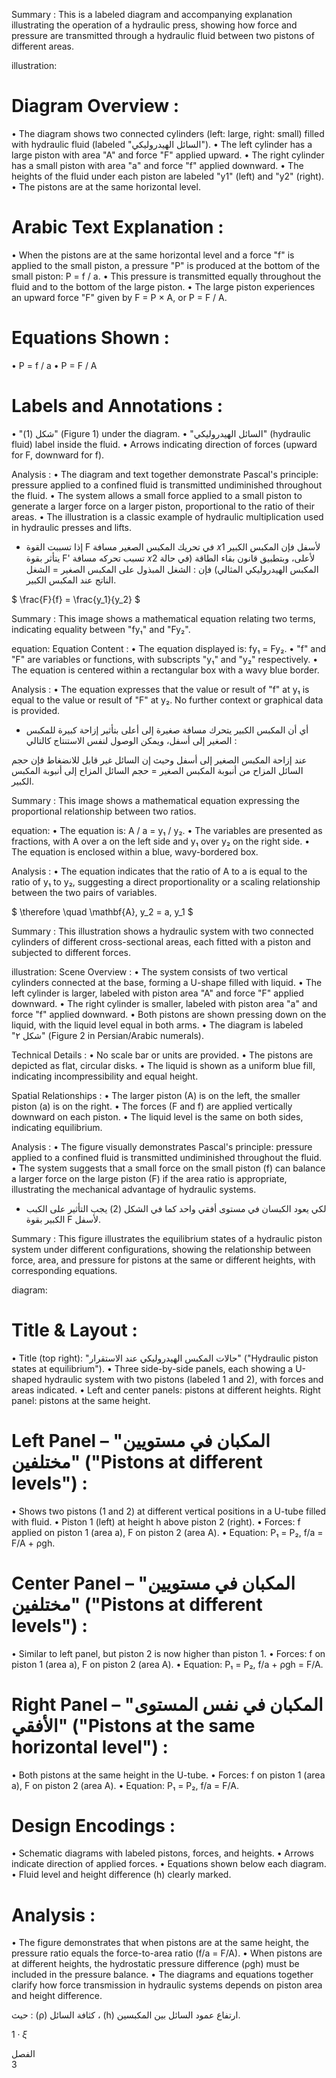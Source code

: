 Summary : This is a labeled diagram and accompanying explanation illustrating the operation of a hydraulic press, showing how force and pressure are transmitted through a hydraulic fluid between two pistons of different areas.

illustration:
# Diagram Overview :
  • The diagram shows two connected cylinders (left: large, right: small) filled with hydraulic fluid (labeled "السائل الهيدروليكي").
  • The left cylinder has a large piston with area "A" and force "F" applied upward.
  • The right cylinder has a small piston with area "a" and force "f" applied downward.
  • The heights of the fluid under each piston are labeled "y1" (left) and "y2" (right).
  • The pistons are at the same horizontal level.

# Arabic Text Explanation :
  • When the pistons are at the same horizontal level and a force "f" is applied to the small piston, a pressure "P" is produced at the bottom of the small piston: P = f / a.
  • This pressure is transmitted equally throughout the fluid and to the bottom of the large piston.
  • The large piston experiences an upward force "F" given by F = P × A, or P = F / A.

# Equations Shown :
  • P = f / a
  • P = F / A

# Labels and Annotations :
  • "شكل (1)" (Figure 1) under the diagram.
  • "السائل الهيدروليكي" (hydraulic fluid) label inside the fluid.
  • Arrows indicating direction of forces (upward for F, downward for f).

Analysis :
  • The diagram and text together demonstrate Pascal's principle: pressure applied to a confined fluid is transmitted undiminished throughout the fluid.
  • The system allows a small force applied to a small piston to generate a larger force on a larger piston, proportional to the ratio of their areas.
  • The illustration is a classic example of hydraulic multiplication used in hydraulic presses and lifts. <!-- figure, from page 0 (l=0.081,t=0.072,r=0.892,b=0.243), with ID e78988d1-f8fb-4cb6-8bab-61269ef8a71e -->

- إذا تسببت القوة F في تحريك المكبس الصغير مسافة 𝑥1 لأسفل فإن المكبس الكبير يتأثر بقوة F' تسبب تحركه مسافة 𝑥2 لأعلى، وبتطبيق قانون بقاء الطاقة (في حالة المكبس الهيدروليكي المثالي) فإن :
الشغل المبذول على المكبس الصغير = الشغل الناتج عند المكبس الكبير. <!-- text, from page 0 (l=0.065,t=0.246,r=0.837,b=0.322), with ID 33ed322e-e3ae-4f0a-9a8f-3e0200927386 -->

$ \frac{F}{f} = \frac{y_1}{y_2} $ <!-- text, from page 0 (l=0.613,t=0.326,r=0.765,b=0.380), with ID a82ec083-6560-437c-ae34-2b310619d9f9 -->

Summary : This image shows a mathematical equation relating two terms, indicating equality between "fy₁" and "Fy₂".

equation:
Equation Content :
  • The equation displayed is: fy₁ = Fy₂.
  • "f" and "F" are variables or functions, with subscripts "y₁" and "y₂" respectively.
  • The equation is centered within a rectangular box with a wavy blue border.

Analysis :
  • The equation expresses that the value or result of "f" at y₁ is equal to the value or result of "F" at y₂. No further context or graphical data is provided. <!-- figure, from page 0 (l=0.308,t=0.325,r=0.456,b=0.380), with ID 0b5dc5dd-45ae-4574-915a-f0143f5d0d99 -->

- أي أن المكبس الكبير يتحرك مسافة صغيرة إلى أعلى بتأثير إزاحة كبيرة للمكبس الصغير إلى أسفل،
ويمكن الوصول لنفس الاستنتاج كالتالي : <!-- text, from page 0 (l=0.065,t=0.381,r=0.837,b=0.433), with ID dd595421-27df-4c3a-a0d0-abf9ebbba6f8 -->

عند إزاحة المكبس الصغير إلى أسفل وحيث إن السائل غير قابل للانضغاط فإن حجم السائل المزاح من أنبوبة المكبس الصغير = حجم السائل المزاح إلى أنبوبة المكبس الكبير. <!-- text, from page 0 (l=0.064,t=0.434,r=0.824,b=0.484), with ID 7359f617-81e3-40f1-8b5b-7ef206ceef51 -->

Summary : This image shows a mathematical equation expressing the proportional relationship between two ratios.

equation:
  • The equation is: A / a = y₁ / y₂.
  • The variables are presented as fractions, with A over a on the left side and y₁ over y₂ on the right side.
  • The equation is enclosed within a blue, wavy-bordered box.

Analysis :
  • The equation indicates that the ratio of A to a is equal to the ratio of y₁ to y₂, suggesting a direct proportionality or a scaling relationship between the two pairs of variables. <!-- figure, from page 0 (l=0.618,t=0.486,r=0.763,b=0.543), with ID 41c2abee-d0a6-4d7b-828d-cf35d8555666 -->

$ \therefore \quad \mathbf{A}\, y_2 = a\, y_1 $ <!-- text, from page 0 (l=0.311,t=0.487,r=0.481,b=0.543), with ID 681d2739-2654-4132-a66f-f6bab125ddc8 -->

Summary : This illustration shows a hydraulic system with two connected cylinders of different cross-sectional areas, each fitted with a piston and subjected to different forces.

illustration:
Scene Overview :
  • The system consists of two vertical cylinders connected at the base, forming a U-shape filled with liquid.
  • The left cylinder is larger, labeled with piston area "A" and force "F" applied downward.
  • The right cylinder is smaller, labeled with piston area "a" and force "f" applied downward.
  • Both pistons are shown pressing down on the liquid, with the liquid level equal in both arms.
  • The diagram is labeled "شكل ۲" (Figure 2 in Persian/Arabic numerals).

Technical Details :
  • No scale bar or units are provided.
  • The pistons are depicted as flat, circular disks.
  • The liquid is shown as a uniform blue fill, indicating incompressibility and equal height.

Spatial Relationships :
  • The larger piston (A) is on the left, the smaller piston (a) is on the right.
  • The forces (F and f) are applied vertically downward on each piston.
  • The liquid level is the same on both sides, indicating equilibrium.

Analysis :
  • The figure visually demonstrates Pascal's principle: pressure applied to a confined fluid is transmitted undiminished throughout the fluid.
  • The system suggests that a small force on the small piston (f) can balance a larger force on the large piston (F) if the area ratio is appropriate, illustrating the mechanical advantage of hydraulic systems. <!-- figure, from page 0 (l=0.061,t=0.476,r=0.270,b=0.615), with ID d9fdd71d-a3f4-4ecd-b330-82f8d55678db -->

- لكي يعود الكبسان في مستوى أفقي واحد كما في الشكل (2) يجب التأثير على الكبب الكبير بقوة F لأسفل. <!-- text, from page 0 (l=0.313,t=0.549,r=0.837,b=0.598), with ID 5bdfac94-941b-4666-a0a1-c7eeea182de6 -->

Summary : This figure illustrates the equilibrium states of a hydraulic piston system under different configurations, showing the relationship between force, area, and pressure for pistons at the same or different heights, with corresponding equations.

diagram:
# Title & Layout :
  • Title (top right): "حالات المكبس الهيدروليكي عند الاستقرار" ("Hydraulic piston states at equilibrium").
  • Three side-by-side panels, each showing a U-shaped hydraulic system with two pistons (labeled 1 and 2), with forces and areas indicated.
  • Left and center panels: pistons at different heights. Right panel: pistons at the same height.

# Left Panel – "المكبان في مستويين مختلفين" ("Pistons at different levels") :
  • Shows two pistons (1 and 2) at different vertical positions in a U-tube filled with fluid.
  • Piston 1 (left) at height h above piston 2 (right).
  • Forces: f applied on piston 1 (area a), F on piston 2 (area A).
  • Equation: P₁ = P₂, f/a = F/A + ρgh.

# Center Panel – "المكبان في مستويين مختلفين" ("Pistons at different levels") :
  • Similar to left panel, but piston 2 is now higher than piston 1.
  • Forces: f on piston 1 (area a), F on piston 2 (area A).
  • Equation: P₁ = P₂, f/a + ρgh = F/A.

# Right Panel – "المكبان في نفس المستوى الأفقي" ("Pistons at the same horizontal level") :
  • Both pistons at the same height in the U-tube.
  • Forces: f on piston 1 (area a), F on piston 2 (area A).
  • Equation: P₁ = P₂, f/a = F/A.

# Design Encodings :
  • Schematic diagrams with labeled pistons, forces, and heights.
  • Arrows indicate direction of applied forces.
  • Equations shown below each diagram.
  • Fluid level and height difference (h) clearly marked.

# Analysis :
  • The figure demonstrates that when pistons are at the same height, the pressure ratio equals the force-to-area ratio (f/a = F/A).
  • When pistons are at different heights, the hydrostatic pressure difference (ρgh) must be included in the pressure balance.
  • The diagrams and equations together clarify how force transmission in hydraulic systems depends on piston area and height difference. <!-- figure, from page 0 (l=0.113,t=0.626,r=0.893,b=0.906), with ID d9fe835b-5d52-40a8-852f-dd2169c37284 -->

حيث : (ρ) كثافة السائل ، (h) ارتفاع عمود السائل بين المكبسين. <!-- text, from page 0 (l=0.391,t=0.912,r=0.887,b=0.936), with ID 9577a42d-45ed-4c4a-901b-cae4adfeac14 -->

$1 \cdot \xi$ <!-- marginalia, from page 0 (l=0.872,t=0.947,r=0.909,b=0.963), with ID 86c901c8-2fb6-49d3-857c-dde9b550b8a9 -->

الفصل  
3 <!-- marginalia, from page 0 (l=0.923,t=0.065,r=0.952,b=0.127), with ID 1cf5b08d-8991-4853-b264-9c97a9f4c240 -->